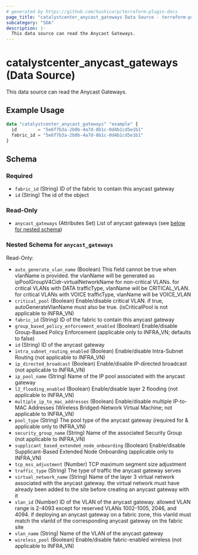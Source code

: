 ```yaml
---
# generated by https://github.com/hashicorp/terraform-plugin-docs
page_title: "catalystcenter_anycast_gateways Data Source - terraform-provider-catalystcenter"
subcategory: "SDA"
description: |-
  This data source can read the Anycast Gateways.
---
```


# catalystcenter_anycast_gateways (Data Source)

This data source can read the Anycast Gateways.

## Example Usage

```terraform
data "catalystcenter_anycast_gateways" "example" {
  id        = "5e6f7b3a-2b0b-4a7d-8b1c-0d4b1cd5e1b1"
  fabric_id = "5e6f7b3a-2b0b-4a7d-8b1c-0d4b1cd5e1b1"
}
```

<!-- schema generated by tfplugindocs -->
## Schema

### Required

- `fabric_id` (String) ID of the fabric to contain this anycast gateway
- `id` (String) The id of the object

### Read-Only

- `anycast_gateways` (Attributes Set) List of anycast gateways (see [below for nested schema](#nestedatt--anycast_gateways))

<a id="nestedatt--anycast_gateways"></a>
### Nested Schema for `anycast_gateways`

Read-Only:

- `auto_generate_vlan_name` (Boolean) This field cannot be true when vlanName is provided. the vlanName will be generated as ipPoolGroupV4Cidr-virtualNetworkName for non-critical VLANs. for critical VLANs with DATA trafficType, vlanName will be CRITICAL_VLAN. for critical VLANs with VOICE trafficType, vlanName will be VOICE_VLAN
- `critical_pool` (Boolean) Enable/disable critical VLAN. if true, autoGenerateVlanName must also be true. (isCriticalPool is not applicable to INFRA_VN)
- `fabric_id` (String) ID of the fabric to contain this anycast gateway
- `group_based_policy_enforcement_enabled` (Boolean) Enable/disable Group-Based Policy Enforcement (applicable only to INFRA_VN; defaults to false)
- `id` (String) ID of the anycast gateway
- `intra_subnet_routing_enabled` (Boolean) Enable/disable Intra-Subnet Routing (not applicable to INFRA_VN)
- `ip_directed_broadcast` (Boolean) Enable/disable IP-directed broadcast (not applicable to INFRA_VN)
- `ip_pool_name` (String) Name of the IP pool associated with the anycast gateway
- `l2_flooding_enabled` (Boolean) Enable/disable layer 2 flooding (not applicable to INFRA_VN)
- `multiple_ip_to_mac_addresses` (Boolean) Enable/disable multiple IP-to-MAC Addresses (Wireless Bridged-Network Virtual Machine; not applicable to INFRA_VN)
- `pool_type` (String) The pool type of the anycast gateway (required for & applicable only to INFRA_VN)
- `security_group_name` (String) Name of the associated Security Group (not applicable to INFRA_VN)
- `supplicant_based_extended_node_onboarding` (Boolean) Enable/disable Supplicant-Based Extended Node Onboarding (applicable only to INFRA_VN)
- `tcp_mss_adjustment` (Number) TCP maximum segment size adjustment
- `traffic_type` (String) The type of traffic the anycast gateway serves
- `virtual_network_name` (String) Name of the layer 3 virtual network associated with the anycast gateway. the virtual network must have already been added to the site before creating an anycast gateway with it
- `vlan_id` (Number) ID of the VLAN of the anycast gateway. allowed VLAN range is 2-4093 except for reserved VLANs 1002-1005, 2046, and 4094. if deploying an anycast gateway on a fabric zone, this vlanId must match the vlanId of the corresponding anycast gateway on the fabric site
- `vlan_name` (String) Name of the VLAN of the anycast gateway
- `wireless_pool` (Boolean) Enable/disable fabric-enabled wireless (not applicable to INFRA_VN)
